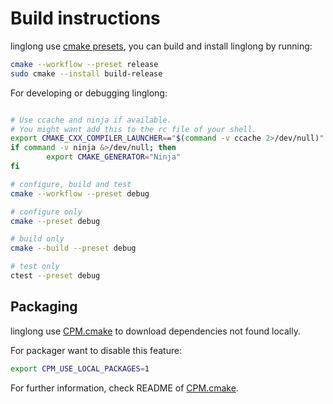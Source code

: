 # Build instructions

linglong use [cmake presets], you can build and install linglong by running:

```bash
cmake --workflow --preset release
sudo cmake --install build-release
```

For developing or debugging linglong:

```bash

# Use ccache and ninja if available.
# You might want add this to the rc file of your shell.
export CMAKE_CXX_COMPILER_LAUNCHER=="$(command -v ccache 2>/dev/null)"
if command -v ninja &>/dev/null; then
        export CMAKE_GENERATOR="Ninja"
fi

# configure, build and test
cmake --workflow --preset debug

# configure only
cmake --preset debug

# build only
cmake --build --preset debug

# test only
ctest --preset debug
```

[cmake presets]: https://cmake.org/cmake/help/latest/manual/cmake-presets.7.html

## Packaging

linglong use [CPM.cmake] to download dependencies not found locally.

For packager want to disable this feature:

```bash
export CPM_USE_LOCAL_PACKAGES=1
```

For further information, check README of [CPM.cmake].

[CPM.cmake]: https://github.com/cpm-cmake/CPM.cmake

